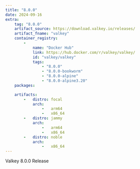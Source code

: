 ```yaml
---
title: "8.0.0"
date: 2024-09-16
extra:
    tag: "8.0.0"
    artifact_source: https://download.valkey.io/releases/
    artifact_fname: "valkey"
    container_registry:
        - 
            name: "Docker Hub"
            link: https://hub.docker.com/r/valkey/valkey/
            id: "valkey/valkey"
            tags:
                - "8.0.0"
                - "8.0.0-bookworm"
                - "8.0.0-alpine"
                - "8.0.0-alpine3.20"
    packages:

    artifacts:
        -   distro: focal
            arch:
                -   arm64
                -   x86_64
        -   distro: jammy
            arch:
                -   arm64
                -   x86_64
        -   distro: noble
            arch:
                -   x86_64
---
```


Valkey 8.0.0 Release
